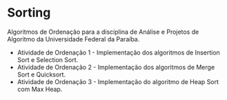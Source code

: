 # Sorting
Algoritmos de Ordenação para a disciplina de Análise e Projetos de Algoritmo da Universidade Federal da Paraíba.
* Atividade de Ordenação 1 - Implementação dos algoritmos de Insertion Sort e Selection Sort.
* Atividade de Ordenação 2 - Implementação dos algoritmos de Merge Sort e Quicksort.
* Atividade de Ordenação 3 - Implementação do algoritmo de Heap Sort com Max Heap.
